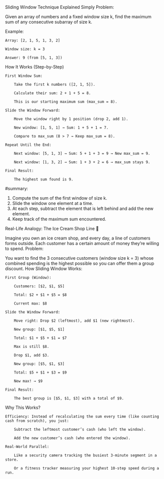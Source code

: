 Sliding Window Technique Explained Simply
Problem:


Given an array of numbers and a fixed window size k, find the maximum sum of any consecutive subarray of size k.

Example:

    Array: [2, 1, 5, 1, 3, 2]

    Window size: k = 3

    Answer: 9 (from [5, 1, 3])

How It Works (Step-by-Step)

    First Window Sum:

        Take the first k numbers ([2, 1, 5]).

        Calculate their sum: 2 + 1 + 5 = 8.

        This is our starting maximum sum (max_sum = 8).

    Slide the Window Forward:

        Move the window right by 1 position (drop 2, add 1).

        New window: [1, 5, 1] → Sum: 1 + 5 + 1 = 7.

        Compare to max_sum (8 > 7 → Keep max_sum = 8).

    Repeat Until the End:

        Next window: [5, 1, 3] → Sum: 5 + 1 + 3 = 9 → New max_sum = 9.

        Next window: [1, 3, 2] → Sum: 1 + 3 + 2 = 6 → max_sum stays 9.

    Final Result:

        The highest sum found is 9.
#summary: 
1. Compute the sum of the first window of size k.
2. Slide the window one element at a time.
3. At each step, subtract the element that is left behind and add the new element.
4. Keep track of the maximum sum encountered.

Real-Life Analogy: The Ice Cream Shop Line 🍦

Imagine you own an ice cream shop, and every day, a line of customers forms outside. Each customer has a certain amount of money they’re willing to spend.
Problem:

You want to find the 3 consecutive customers (window size k = 3) whose combined spending is the highest possible so you can offer them a group discount.
How Sliding Window Works:

    First Group (Window):

        Customers: [$2, $1, $5]

        Total: $2 + $1 + $5 = $8

        Current max: $8

    Slide the Window Forward:

        Move right: Drop $2 (leftmost), add $1 (new rightmost).

        New group: [$1, $5, $1]

        Total: $1 + $5 + $1 = $7

        Max is still $8.

        Drop $1, add $3.

        New group: [$5, $1, $3]

        Total: $5 + $1 + $3 = $9

        New max! → $9

    Final Result:

        The best group is [$5, $1, $3] with a total of $9.

Why This Works?

    Efficiency: Instead of recalculating the sum every time (like counting cash from scratch), you just:

        Subtract the leftmost customer’s cash (who left the window).

        Add the new customer’s cash (who entered the window).

    Real-World Parallel:

        Like a security camera tracking the busiest 3-minute segment in a store.

        Or a fitness tracker measuring your highest 10-step speed during a run.

